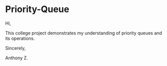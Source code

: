 # Priority-Queue

Hi,

This college project demonstrates my understanding of priority queues and its operations. 

Sincerely,

Anthony Z.
